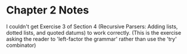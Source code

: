# Chapter 2 Notes

I couldn't get Exercise 3 of Section 4 (Recursive Parsers: Adding lists,
dotted lists, and quoted datums) to work correctly.  (This is the exercise
asking the reader to 'left-factor the grammar' rather than use the 'try'
combinator)
